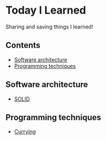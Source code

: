 # Today I Learned

Sharing and saving things I learned!

## Contents

- [Software architecture](#software-architecture)
- [Programming techniques](#programming-techniques)

## Software architecture

- [SOLID](https://github.com/guilhermemiua/til/blob/main/solid/solid.md)

## Programming techniques

- [Currying](https://github.com/guilhermemiua/til/blob/main/currying/currying.md)
